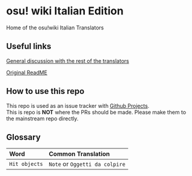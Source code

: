 # osu! wiki Italian Edition
Home of the osu!wiki Italian Translators

## Useful links
[General discussion with the rest of the translators](discord.gg/VbkwSZzqSy)

[Original ReadME](https://github.com/ppy/osu-wiki#osu-wiki)

## How to use this repo
This repo is used as an issue tracker with [Github Projects](https://github.com/orgs/osu-italy/projects/3).  
This is repo is **NOT** where the PRs should be made. Please make them to the mainstream repo directly.

## Glossary
| Word | Common Translation |
| :-- | :-- |
| `Hit objects` | `Note` or `Oggetti da colpire` |
